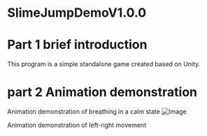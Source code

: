 # SlimeJumpDemoV1.0.0

# Part 1 brief introduction
This program is a simple standalone game created based on Unity.

# part 2 Animation demonstration
Animation demonstration of breathing in a calm state
![Image](https://github.com/user-attachments/assets/495ae8c7-c062-4437-930c-8aad6af69865)

Animation demonstration of left-right movement

